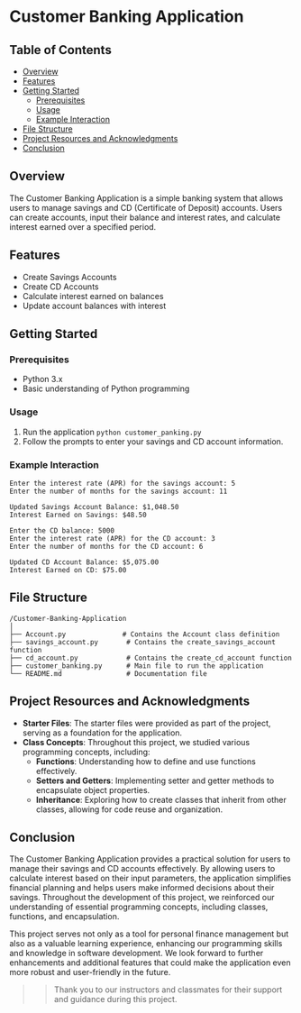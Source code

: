
# Customer Banking Application

## Table of Contents
- [Overview](#overview)
- [Features](#features)
- [Getting Started](#getting-started)
  - [Prerequisites](#prerequisites)
  - [Usage](#usage)
  - [Example Interaction](#example-interaction)
- [File Structure](#file-structure)
- [Project Resources and Acknowledgments](#project-resources-and-acknowledgments)
- [Conclusion](#conclusion)

## Overview
The Customer Banking Application is a simple banking system that allows users to manage savings and CD (Certificate of Deposit) accounts. Users can create accounts, input their balance and interest rates, and calculate interest earned over a specified period.

## Features
- Create Savings Accounts
- Create CD Accounts
- Calculate interest earned on balances
- Update account balances with interest


## Getting Started

### Prerequisites
- Python 3.x
- Basic understanding of Python programming

### Usage 
1. Run the application 
```python customer_panking.py ```
2. Follow the prompts to enter your savings and CD account information.
### Example Interaction

``` Enter the savings balance: 1000
Enter the interest rate (APR) for the savings account: 5
Enter the number of months for the savings account: 11

Updated Savings Account Balance: $1,048.50
Interest Earned on Savings: $48.50

Enter the CD balance: 5000
Enter the interest rate (APR) for the CD account: 3
Enter the number of months for the CD account: 6

Updated CD Account Balance: $5,075.00
Interest Earned on CD: $75.00
```

## File Structure
```
/Customer-Banking-Application
│
├── Account.py              # Contains the Account class definition
├── savings_account.py       # Contains the create_savings_account function
├── cd_account.py            # Contains the create_cd_account function
├── customer_banking.py      # Main file to run the application
└── README.md                # Documentation file

```
## Project Resources and Acknowledgments

- **Starter Files**: The starter files were provided as part of the project, serving as a foundation for the application.
- **Class Concepts**: Throughout this project, we studied various programming concepts, including:
  - **Functions**: Understanding how to define and use functions effectively.
  - **Setters and Getters**: Implementing setter and getter methods to encapsulate object properties.
  - **Inheritance**: Exploring how to create classes that inherit from other classes, allowing for code reuse and organization.


## Conclusion
The Customer Banking Application provides a practical solution for users to manage their savings and CD accounts effectively. By allowing users to calculate interest based on their input parameters, the application simplifies financial planning and helps users make informed decisions about their savings. Throughout the development of this project, we reinforced our understanding of essential programming concepts, including classes, functions, and encapsulation.

This project serves not only as a tool for personal finance management but also as a valuable learning experience, enhancing our programming skills and knowledge in software development. We look forward to further enhancements and additional features that could make the application even more robust and user-friendly in the future.


> >Thank you to our instructors and classmates for their support and guidance during this project.
